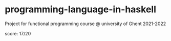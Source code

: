 # programming-language-in-haskell
Project for functional programming course @ university of Ghent 2021-2022

score: 17/20
